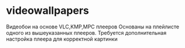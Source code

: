 # videowallpapers
Видеобои на основе VLC,KMP,MPC плееров
Основаны на плейлисте одного из вышеуказанных плееров.
Требуется дополнительная настройка плеера для корректной картинки
